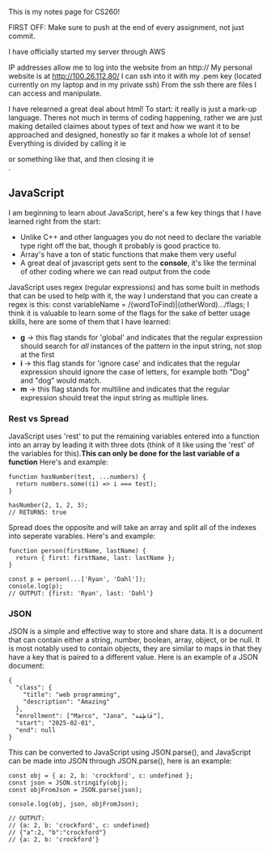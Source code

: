 This is my notes page for CS260!

FIRST OFF: Make sure to push at the end of every assignment, not just commit.

I have officially started my server through AWS

IP addresses allow me to log into the website from an http://
My personal website is at http://100.26.112.80/
I can ssh into it with my .pem key (located currently on my laptop and in my private ssh)
From the ssh there are files I can access and manipulate.

I have relearned a great deal about html!
To start: it really is just a mark-up language. Theres not much in terms of coding happening, rather we are just making detailed claimes about types of text and how we want it to be approached and designed, honestly so far it makes a whole lot of sense! Everything is divided by calling it ie <div> or something like that, and then closing it ie </div>.

<h2>JavaScript</h2>

I am beginning to learn about JavaScript, here's a few key things that I have learned right from the start:
<ul>
  <li>Unlike C++ and other languages you do not need to declare the variable type right off the bat, though it probably is good practice to.</li>
  <li>Array's have a ton of static functions that make them very useful</li>
  <li>A great deal of javascript gets sent to the <strong>console</strong>, it's like the terminal of other coding where we can read output from the code</li>
</ul>

JavaScript uses regex (regular expressions) and has some built in methods that can be used to help with it, the way I understand that you can create a regex is this:
const variableName = /(wordToFind)|(otherWord).../flags;
I think it is valuable to learn some of the flags for the sake of better usage skills, here are some of them that I have learned:
<ul>
  <li><strong>g</strong> -> this flag stands for 'global' and indicates that the regular expression should search for <i>all</i> instances of the pattern in the input string, not stop at the first</li>
  <li><strong>i</strong> -> this flag stands for 'ignore case' and indicates that the regular expression should ignore the case of letters, for example both "Dog" and "dog" would match.</li>
  <li><strong>m</strong> -> this flag stands for multiline and indicates that the regular expression should treat the input string as multiple lines.</li>
</ul>

<h3>Rest vs Spread</h3>

JavaScript uses 'rest' to put the remaining variables entered into a function into an array by leading it with three dots (think of it like using the 'rest' of the variables for this).<strong>This can only be done for the last variable of a function</strong> Here's and example:
```
function hasNumber(test, ...numbers) {
  return numbers.some((i) => i === test);
}

hasNumber(2, 1, 2, 3);
// RETURNS: true
```
Spread does the opposite and will take an array and split all of the indexes into seperate varables. Here's and example: 
```
function person(firstName, lastName) {
  return { first: firstName, last: lastName };
}

const p = person(...['Ryan', 'Dahl']);
console.log(p);
// OUTPUT: {first: 'Ryan', last: 'Dahl'}
```
<h3>JSON</h3>

JSON is a simple and effective way to store and share data. It is a document that can contain either a string, number, boolean, array, object, or be null. It is most notably used to contain objects, they are similar to maps in that they have a key that is paired to a different value. Here is an example of a JSON document:
```
{
  "class": {
    "title": "web programming",
    "description": "Amazing"
  },
  "enrollment": ["Marco", "Jana", "فَاطِمَة"],
  "start": "2025-02-01",
  "end": null
}
```
This can be converted to JavaScript using JSON.parse(), and JavaScript can be made into JSON through JSON.parse(), here is an example:
```
const obj = { a: 2, b: 'crockford', c: undefined };
const json = JSON.stringify(obj);
const objFromJson = JSON.parse(json);

console.log(obj, json, objFromJson);

// OUTPUT:
// {a: 2, b: 'crockford', c: undefined}
// {"a":2, "b":"crockford"}
// {a: 2, b: 'crockford'}
```
